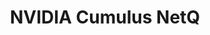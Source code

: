 ---
title: NVIDIA Cumulus NetQ
layout: pdf
product: Cumulus NetQ
type: pdf
bookhidden: true
version: "4.6"
imgData: cumulus-netq
siteSlug: cumulus-netq
pdfhidden: true
---